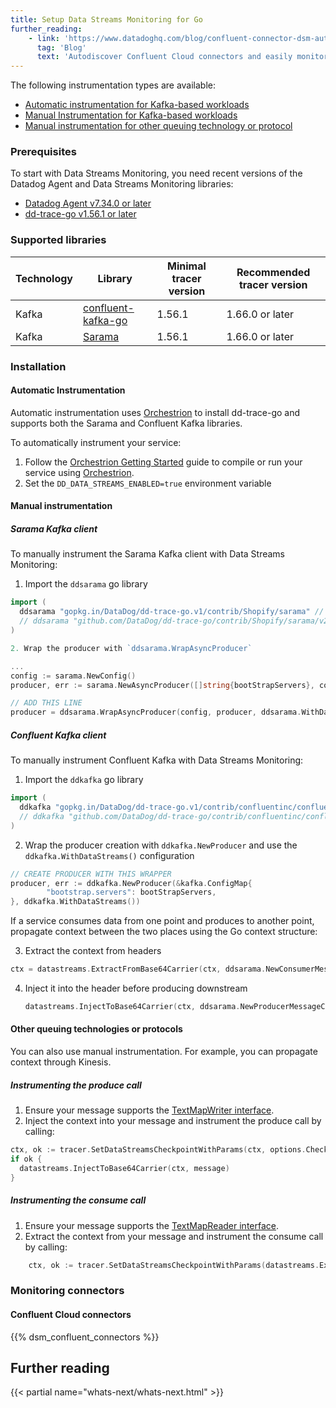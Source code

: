 ```yaml
---
title: Setup Data Streams Monitoring for Go
further_reading:
    - link: 'https://www.datadoghq.com/blog/confluent-connector-dsm-autodiscovery/'
      tag: 'Blog'
      text: 'Autodiscover Confluent Cloud connectors and easily monitor performance in Data Streams Monitoring'
---
```


The following instrumentation types are available:
* [Automatic instrumentation for Kafka-based workloads](#automatic-instrumentation)
* [Manual Instrumentation for Kafka-based workloads](#kafka-based-workloads)
* [Manual instrumentation for other queuing technology or protocol](#other-queuing-technologies-or-protocols)

### Prerequisites

To start with Data Streams Monitoring, you need recent versions of the Datadog Agent and Data Streams Monitoring libraries:

* [Datadog Agent v7.34.0 or later][1]
* [dd-trace-go v1.56.1 or later][2]

### Supported libraries

| Technology | Library                                                                  | Minimal tracer version | Recommended tracer version |
|------------|--------------------------------------------------------------------------|------------------------|----------------------------|
| Kafka      | [confluent-kafka-go][8]                                                  | 1.56.1                | 1.66.0 or later            |
| Kafka      | [Sarama][9]                                                             | 1.56.1                 | 1.66.0 or later            |

### Installation

#### Automatic Instrumentation

Automatic instrumentation uses [Orchestrion][4] to install dd-trace-go and supports both the Sarama and Confluent Kafka libraries.

To automatically instrument your service:

1. Follow the [Orchestrion Getting Started][5] guide to compile or run your service using [Orchestrion][4].
2. Set the `DD_DATA_STREAMS_ENABLED=true` environment variable

#### Manual instrumentation

##### Sarama Kafka client

To manually instrument the Sarama Kafka client with Data Streams Monitoring:

1. Import the `ddsarama` go library

```go
import (
  ddsarama "gopkg.in/DataDog/dd-trace-go.v1/contrib/Shopify/sarama" // 1.x
  // ddsarama "github.com/DataDog/dd-trace-go/contrib/Shopify/sarama/v2" // 2.x
)

2. Wrap the producer with `ddsarama.WrapAsyncProducer`

...
config := sarama.NewConfig()
producer, err := sarama.NewAsyncProducer([]string{bootStrapServers}, config)

// ADD THIS LINE
producer = ddsarama.WrapAsyncProducer(config, producer, ddsarama.WithDataStreams())
```

##### Confluent Kafka client

To manually instrument Confluent Kafka with Data Streams Monitoring:

1. Import the `ddkafka` go library

```go
import (
  ddkafka "gopkg.in/DataDog/dd-trace-go.v1/contrib/confluentinc/confluent-kafka-go/kafka.v2" // 1.x
  // ddkafka "github.com/DataDog/dd-trace-go/contrib/confluentinc/confluent-kafka-go/kafka.v2/v2" // 2.x
)
```

2. Wrap the producer creation with `ddkafka.NewProducer` and use the `ddkafka.WithDataStreams()` configuration

```go
// CREATE PRODUCER WITH THIS WRAPPER
producer, err := ddkafka.NewProducer(&kafka.ConfigMap{
		"bootstrap.servers": bootStrapServers,
}, ddkafka.WithDataStreams())
```

If a service consumes data from one point and produces to another point, propagate context between the two places using the Go context structure:

3. Extract the context from headers
  ```go
  ctx = datastreams.ExtractFromBase64Carrier(ctx, ddsarama.NewConsumerMessageCarrier(message))
  ```

4. Inject it into the header before producing downstream
    ```go
    datastreams.InjectToBase64Carrier(ctx, ddsarama.NewProducerMessageCarrier(message))
    ```

#### Other queuing technologies or protocols

You can also use manual instrumentation. For example, you can propagate context through Kinesis.

##### Instrumenting the produce call

1. Ensure your message supports the [TextMapWriter interface][6].
2. Inject the context into your message and instrument the produce call by calling:

```go
ctx, ok := tracer.SetDataStreamsCheckpointWithParams(ctx, options.CheckpointParams{PayloadSize: getProducerMsgSize(msg)}, "direction:out", "type:kinesis", "topic:kinesis_arn")
if ok {
  datastreams.InjectToBase64Carrier(ctx, message)
}

```

##### Instrumenting the consume call

1. Ensure your message supports the [TextMapReader interface][7].
2. Extract the context from your message and instrument the consume call by calling:

```go
	ctx, ok := tracer.SetDataStreamsCheckpointWithParams(datastreams.ExtractFromBase64Carrier(context.Background(), message), options.CheckpointParams{PayloadSize: payloadSize}, "direction:in", "type:kinesis", "topic:kinesis_arn")
```

### Monitoring connectors

#### Confluent Cloud connectors
{{% dsm_confluent_connectors %}}

## Further reading

{{< partial name="whats-next/whats-next.html" >}}

[1]: /agent/
[2]: https://github.com/DataDog/dd-trace-go
[3]: https://docs.datadoghq.com/tracing/trace_collection/library_config/go/
[4]: https://datadoghq.dev/orchestrion/
[5]: https://datadoghq.dev/orchestrion/docs/getting-started/
[6]: https://github.com/DataDog/dd-trace-go/blob/main/datastreams/propagation.go#L37
[7]: https://github.com/DataDog/dd-trace-go/blob/main/datastreams/propagation.go#L44
[8]: https://github.com/confluentinc/confluent-kafka-go
[9]: https://github.com/Shopify/sarama
